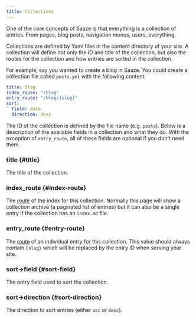 ```yaml
---
title: Collections
---
```


One of the core concepts of Saaze is that everything is a collection of entries. From pages, blog posts, navigation menus, users, everything.

Collections are defined by Yaml files in the content directory of your site. A collection will define not only the ID and title of the collection, but also the routes for the collection and how entries are sorted in the collection.

For example, say you wanted to create a blog in Saaze. You could create a collection file called `posts.yml` with the following content:

```yaml
title: Blog
index_route: "/blog"
entry_route: "/blog/{slug}"
sort:
  field: date
  direction: desc
```

The ID of the collection is defined by the file name (e.g. `posts`). Below is a description of the available fields in a collection and what they do. With the exception of `entry_route`, all of these fields are optional if you don't need them.

### title {#title}

The title of the collection.

### index_route {#index-route}

The [route](/docs/routing) of the index for this collection. Normally this page will show a collection archive (a paginated list of entries) but it can also be a single entry if the collection has an `index.md` file.

### entry_route {#entry-route}

The [route](/docs/routing) of an individual entry for this collection. This value should always contain `{slug}` which will be replaced by the entry ID when serving your site.

### sort->field {#sort-field}

The entry field used to sort the collection.

### sort->direction {#sort-direction}

The direction to sort entries (either `asc` or `desc`).
